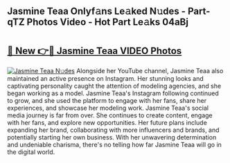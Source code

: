 ## Jasmine Teaa Onlyf𝚊ns Le𝚊ked N𝚞des - Part-qTZ Photos Video - Hot Part Le𝚊ks 04aBj

# <h2><a href="http://ab12824.deff.icu/?id=Jasmine+Teaa">🔗 New 👉🔴 Jasmine Teaa VIDEO Photos</a></h2>

[![Jasmine Teaa N𝚞des](https://i.imgur.com/rIISA9y.gif)](http://ab12824.deff.icu/?id=Jasmine+Teaa)
Alongside her YouTube channel, Jasmine Teaa also maintained an active presence on Instagram. Her stunning looks and captivating personality caught the attention of modeling agencies, and she began working as a model. Jasmine Teaa's Instagram following continued to grow, and she used the platform to engage with her fans, share her experiences, and showcase her modeling work. Jasmine Teaa's social media journey is far from over. She continues to create content, engage with her fans, and explore new opportunities. Her future plans include expanding her brand, collaborating with more influencers and brands, and potentially starting her own business. With her unwavering determination and undeniable charisma, there's no telling how far Jasmine Teaa will go in the digital world.
